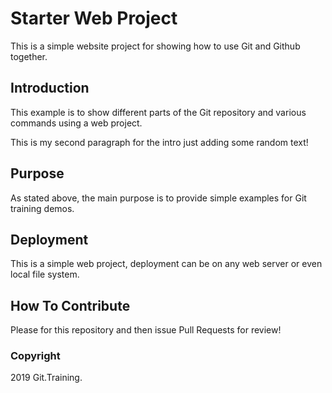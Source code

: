 # Starter Web Project

This is a simple website project for showing how to use Git and Github together.


## Introduction

This example is to show different parts of the Git repository and various commands using a web project.

This is my second paragraph for the intro just adding some random text!
## Purpose

As stated above, the main purpose is to provide simple examples for Git training demos.

## Deployment

This is a simple web project, deployment can be on any web server or even local file system.

## How To Contribute

Please for this repository and then issue Pull Requests for review!

### Copyright

2019 Git.Training.